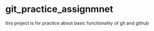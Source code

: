 # git_practice_assignmnet
this project  is for practice about basic functionality of git and github
